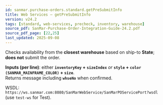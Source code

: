 ```yaml
---
id: sanmar.purchase-orders.standard.getPreSubmitInfo
title: Web Services — getPreSubmitInfo
version: v24.2
tags: [standard, web-services, precheck, inventory, warehouse]
source_pdf: SanMar-Purchase-Order-Integration-Guide-24.2.pdf
source_pdf_page: [22,25]
last_updated: 2025-09-08
---
```


Checks availability from the **closest warehouse** based on ship-to **State**; **does not** submit the order.

**Inputs (per line)**: either **`inventoryKey` + `sizeIndex`** *or* **`style` + `color (SANMAR_MAINFRAME_COLOR)` + `size`**.  
Returns message including **`whseNo`** when confirmed.

WSDL: `https://ws.sanmar.com:8080/SanMarWebService/SanMarPOServicePort?wsdl` (use `test-ws` for Test).
